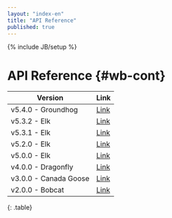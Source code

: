 ```yaml
---
layout: "index-en"
title: "API Reference"
published: true
---
```


{% include JB/setup %}

# API Reference {#wb-cont}

| Version | Link |
|---|---|
| v5.4.0 - Groundhog | [Link](v5.4.0/yuidoc/) |
| v5.3.2 - Elk | [Link](v5.3.2/yuidoc/) |
| v5.3.1 - Elk | [Link](v5.3.1/yuidoc/) |
| v5.2.0 - Elk | [Link](v5.2.0/yuidoc/) |
| v5.0.0 - Elk | [Link](5.0/yuidoc/) |
| v4.0.0 - Dragonfly | [Link](4.0/yuidoc/) |
| v3.0.0 - Canada Goose | [Link](3.0/yuidoc/) |
| v2.0.0 - Bobcat | [Link](2.0/yuidoc/) |
{: .table}